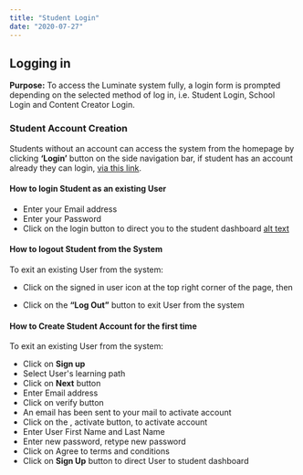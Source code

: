 ```yaml
---
title: "Student Login"
date: "2020-07-27"
---
```


<!-- Do Pandas eat bananas? Check out this short video that shows that yes! pandas do seem to really enjoy bananas!

<iframe width="560" height="315" src="https://www.youtube.com/embed/4SZl1r2O_bY" frameborder="0" allowfullscreen></iframe> -->

## Logging in
**Purpose:** To access the Luminate system fully, a login form is
      prompted depending on the selected method of log in, i.e. Student Login,
      School Login and Content Creator Login.
### Student Account Creation
Students without an account can access the system from the homepage by
      clicking **‘Login’** button on the side navigation bar, if student has
      an account already they can login, [via this link](https://www.luminate.ng/LoginView).

  #### How to login Student as an existing User
  * Enter your Email address
  * Enter your Password
  * Click on the login button to direct you to the student dashboard
  [alt text](/images/loginForm.jpg "Title") 


#### How to logout Student from the System
 To exit an existing User from the system:
 * Click on the signed in user icon at the top right corner of the page,
 then

 * Click on the **“Log Out”** button to exit User from the system


#### How to Create Student Account for the first time
 To exit an existing User from the system:
 * Click on **Sign up**
 * Select User's learning path
 * Click on **Next** button
 * Enter Email address
 * Click on verify button
 * An email has been sent to your mail to activate account
 * Click on the , activate  button, to activate account
 * Enter User First Name and Last Name
 * Enter new password, retype new password
 * Click on Agree to terms and conditions
 * Click on <b>Sign Up</b> button to direct User to student dashboard


